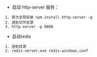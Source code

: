 - 启动 http-server 服务：
```
1. 首次全局安装 npm install http-server -g
2. 进到文件目录
3. http-server -p 8080
```
- 启动redis
```
1. 进到目录
2. redis-server.exe redis.windows.conf
```
